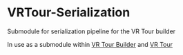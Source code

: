 # VRTour-Serialization
Submodule for serialization pipeline for the VR Tour builder

In use as a submodule within [VR Tour Builder](https://github.com/ubcemergingmedialab/VRTourBuilder) and [VR Tour](https://github.com/ubcemergingmedialab/VRTour)
